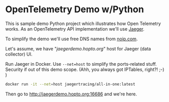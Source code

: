 # OpenTelemetry Demo w/Python

This is sample demo Python project which illustrates how Open Telemetry works.
As an OpenTelemetry API implementation we'll use [Jaeger](https://www.jaegertracing.io/).

                                 
To simplify the demo we'll use free DNS names from [noip.com](https://www.noip.com/).

Let's assume, we have "_jaegerdemo.hopto.org_" host for Jaeger (data collector) UI.



Run Jaeger in Docker. Use `--net=host` to simplify the ports-related stuff. Security if out of this demo scope. (Ahh, you always got IPTables, right?! ;-) )  

```bash
docker run -it --net=host jaegertracing/all-in-one:latest
```

Then go to http://jaegerdemo.hopto.org:16686 and we're here.

